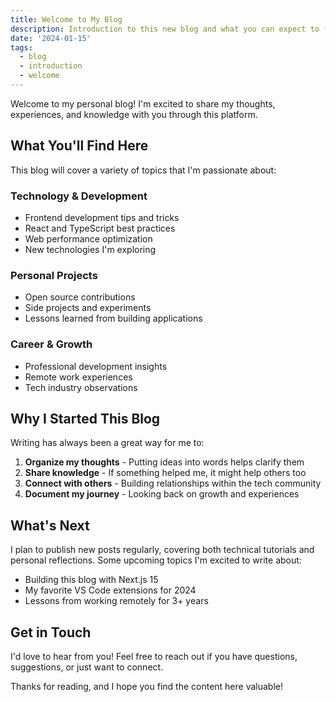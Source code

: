 ```yaml
---
title: Welcome to My Blog
description: Introduction to this new blog and what you can expect to find here
date: '2024-01-15'
tags:
  - blog
  - introduction
  - welcome
---
```


Welcome to my personal blog! I'm excited to share my thoughts, experiences, and knowledge with you through this platform.

## What You'll Find Here

This blog will cover a variety of topics that I'm passionate about:

### Technology & Development
- Frontend development tips and tricks
- React and TypeScript best practices
- Web performance optimization
- New technologies I'm exploring

### Personal Projects
- Open source contributions
- Side projects and experiments
- Lessons learned from building applications

### Career & Growth
- Professional development insights
- Remote work experiences
- Tech industry observations

## Why I Started This Blog

Writing has always been a great way for me to:

1. **Organize my thoughts** - Putting ideas into words helps clarify them
2. **Share knowledge** - If something helped me, it might help others too
3. **Connect with others** - Building relationships within the tech community
4. **Document my journey** - Looking back on growth and experiences

## What's Next

I plan to publish new posts regularly, covering both technical tutorials and personal reflections. Some upcoming topics I'm excited to write about:

- Building this blog with Next.js 15
- My favorite VS Code extensions for 2024
- Lessons from working remotely for 3+ years

## Get in Touch

I'd love to hear from you! Feel free to reach out if you have questions, suggestions, or just want to connect.

Thanks for reading, and I hope you find the content here valuable!